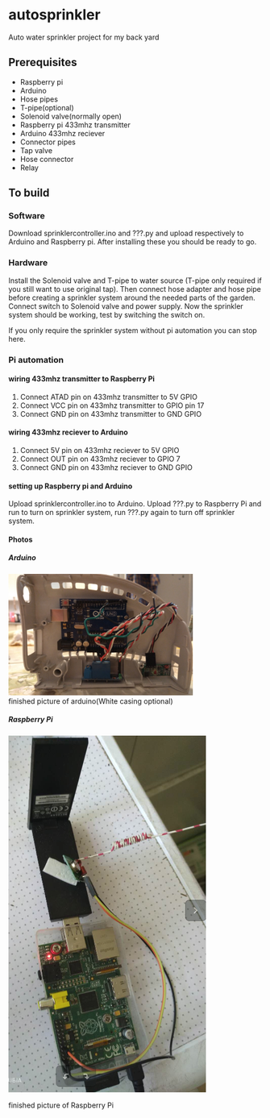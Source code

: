 # autosprinkler
Auto water sprinkler project for my back yard

## Prerequisites
- Raspberry pi
- Arduino
- Hose pipes
- T-pipe(optional)
- Solenoid valve(normally open)
- Raspberry pi 433mhz transmitter
- Arduino 433mhz reciever
- Connector pipes
- Tap valve
- Hose connector
- Relay

## To build
### Software
Download sprinklercontroller.ino and ???.py and upload respectively to Arduino and Raspberry pi. After installing these you should be ready to go.

### Hardware
Install the Solenoid valve and T-pipe to water source (T-pipe only required if you still want to use original tap). Then connect hose adapter and hose pipe before creating a sprinkler system around the needed parts of the garden. Connect switch to Solenoid valve and power supply.
Now the sprinkler system should be working, test by switching the switch on.

If you only require the sprinkler system without pi automation you can stop here.

### Pi automation
#### wiring 433mhz transmitter to Raspberry Pi
1. Connect ATAD pin on 433mhz transmitter to 5V GPIO
2. Connect VCC pin on 433mhz transmitter to  GPIO pin 17
3. Connect GND pin on 433mhz transmitter to GND GPIO
#### wiring 433mhz reciever to Arduino
1. Connect 5V pin on 433mhz reciever to 5V GPIO
2. Connect OUT pin on 433mhz reciever to GPIO 7
3. Connect GND pin on 433mhz reciever to GND GPIO
#### setting up Raspberry pi and Arduino
Upload sprinklercontroller.ino to Arduino. Upload ???.py to Raspberry Pi and run to turn on sprinkler system, run ???.py again to turn off sprinkler system. 
#### Photos
##### Arduino
![alt text](photos/Arduinophoto.png)<br />
finished picture of arduino(White casing optional)
##### Raspberry Pi
![alt text](photos/PIphoto.png)








finished picture of Raspberry Pi
